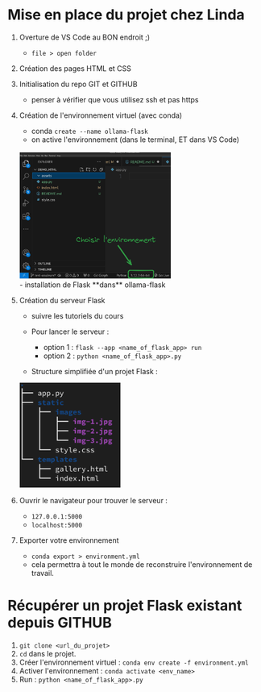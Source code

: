 # Mise en place du projet  chez Linda

1. Overture de VS Code au BON endroit ;)
    - `file > open folder`

2. Création des pages HTML et CSS

3. Initialisation du repo GIT et GITHUB
    - penser à vérifier que vous utilisez ssh et pas https 

3. Création de l'environnement virtuel (avec conda)
    - conda `create --name ollama-flask`
    - on active l'environnement (dans le terminal, ET dans VS Code)
    <br>
    <img src="./assets/env_vscode.png" alt="drawing" width="300"/>
    <br>
    - installation de Flask **dans** ollama-flask


5. Création du serveur Flask
    - suivre les tutoriels du cours
    - Pour lancer le serveur : 
        - option 1 : `flask --app <name_of_flask_app> run`
        - option 2 : `python <name_of_flask_app>.py`

    - Structure simplifiée d'un projet Flask : <br>
    <img src="./assets/arborescence.png" alt="drawing" width="200"/>
    

6. Ouvrir le navigateur pour trouver le serveur :
    - `127.0.0.1:5000`
    - `localhost:5000`

7. Exporter votre environnement 
    - `conda export > environment.yml`
    - cela permettra à tout le monde de reconstruire l'environnement de travail. 

# Récupérer un projet Flask existant depuis GITHUB 

1. `git clone <url_du_projet>`
2. `cd` dans le projet.
3. Créer l'environnement virtuel : `conda env create -f environment.yml`
4. Activer l'environnement : `conda activate <env_name>`
5. Run : `python <name_of_flask_app>.py`
